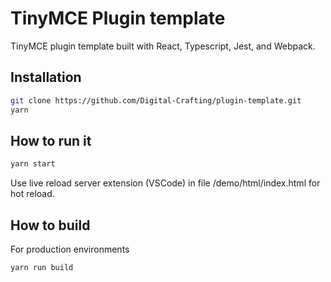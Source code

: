 # TinyMCE Plugin template

TinyMCE plugin template built with React, Typescript, Jest, and Webpack.

## Installation

```sh
git clone https://github.com/Digital-Crafting/plugin-template.git
yarn
```

## How to run it

```sh
yarn start
```

Use live reload server extension (VSCode) in file /demo/html/index.html for hot reload.

## How to build

For production environments

```sh
yarn run build
```
